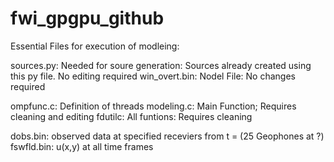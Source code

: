 # fwi_gpgpu_github



Essential Files for execution of modleing:


sources.py: Needed for soure generation: Sources already created using this py file. No editing required
win_overt.bin: Nodel File: No changes required


ompfunc.c: Definition of threads
modeling.c:  Main Function; Requires cleaning and editing
fdutilc:   All funtions: Requires cleaning


dobs.bin: observed data at specified receviers from t = (25 Geophones at ?)
fswfld.bin: u(x,y) at all time frames
